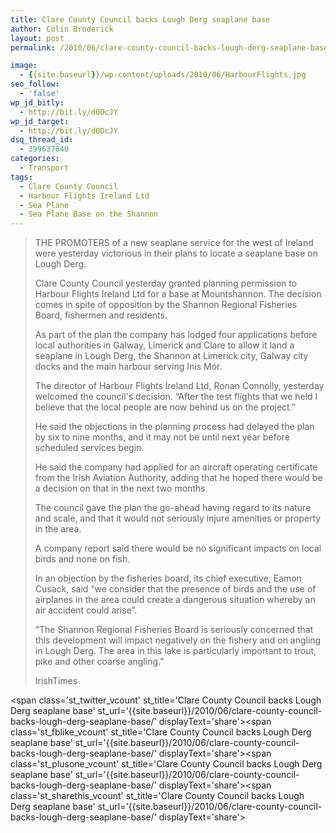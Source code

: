 ```yaml
---
title: Clare County Council backs Lough Derg seaplane base
author: Colin Broderick
layout: post
permalink: /2010/06/clare-county-council-backs-lough-derg-seaplane-base/

image:
  - {{site.baseurl}}/wp-content/uploads/2010/06/HarbourFlights.jpg
seo_follow:
  - 'false'
wp_jd_bitly:
  - http://bit.ly/d0DcJY
wp_jd_target:
  - http://bit.ly/d0DcJY
dsq_thread_id:
  - 399637040
categories:
  - Transport
tags:
  - Clare County Council
  - Harbour Flights Ireland Ltd
  - Sea Plane
  - Sea Plane Base on the Shannon
---
```

> THE PROMOTERS of a new seaplane service for the west of Ireland were yesterday victorious in their plans to locate a seaplane base on Lough Derg.
> 
> Clare County Council yesterday granted planning permission to Harbour Flights Ireland Ltd for a base at Mountshannon. The decision comes in spite of opposition by the Shannon Regional Fisheries Board, fishermen and residents.
> 
> As part of the plan the company has lodged four applications before local authorities in Galway, Limerick and Clare to allow it land a seaplane in Lough Derg, the Shannon at Limerick city, Galway city docks and the main harbour serving Inis Mór.
> 
> <!--more-->
> 
> The director of Harbour Flights Ireland Ltd, Ronan Connolly, yesterday welcomed the council's decision. “After the test flights that we held I believe that the local people are now behind us on the project.”
> 
> He said the objections in the planning process had delayed the plan by six to nine months, and it may not be until next year before scheduled services begin.
> 
> He said the company had applied for an aircraft operating certificate from the Irish Aviation Authority, adding that he hoped there would be a decision on that in the next two months.
> 
> The council gave the plan the go-ahead having regard to its nature and scale, and that it would not seriously injure amenities or property in the area.
> 
> A company report said there would be no significant impacts on local birds and none on fish.
> 
> In an objection by the fisheries board, its chief executive, Eamon Cusack, said “we consider that the presence of birds and the use of airplanes in the area could create a dangerous situation whereby an air accident could arise”.
> 
> “The Shannon Regional Fisheries Board is seriously concerned that this development will impact negatively on the fishery and on angling in Lough Derg. The area in this lake is particularly important to trout, pike and other coarse angling.”
> 
> IrishTimes

<span class='st\_twitter\_vcount' st\_title='Clare County Council backs Lough Derg seaplane base' st\_url='{{site.baseurl}}/2010/06/clare-county-council-backs-lough-derg-seaplane-base/' displayText='share'></span><span class='st\_fblike\_vcount' st\_title='Clare County Council backs Lough Derg seaplane base' st\_url='{{site.baseurl}}/2010/06/clare-county-council-backs-lough-derg-seaplane-base/' displayText='share'></span><span class='st\_plusone\_vcount' st\_title='Clare County Council backs Lough Derg seaplane base' st\_url='{{site.baseurl}}/2010/06/clare-county-council-backs-lough-derg-seaplane-base/' displayText='share'></span><span class='st\_sharethis\_vcount' st\_title='Clare County Council backs Lough Derg seaplane base' st\_url='{{site.baseurl}}/2010/06/clare-county-council-backs-lough-derg-seaplane-base/' displayText='share'></span>